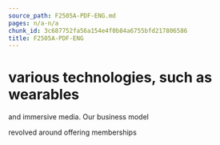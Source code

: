 ```yaml
---
source_path: F2505A-PDF-ENG.md
pages: n/a-n/a
chunk_id: 3c687752fa56a154e4f0b84a6755bfd217806586
title: F2505A-PDF-ENG
---
```

# various technologies, such as wearables

and immersive media. Our business model

revolved around offering memberships
